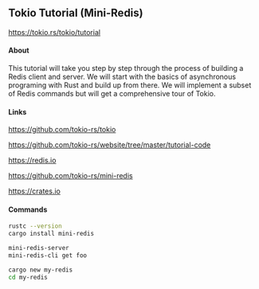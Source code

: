 ## Tokio Tutorial (Mini-Redis)

https://tokio.rs/tokio/tutorial

#### About

This tutorial will take you step by step through the process of building a Redis client and server.
We will start with the basics of asynchronous programing with Rust and build up from there.
We will implement a subset of Redis commands but will get a comprehensive tour of Tokio.

#### Links

https://github.com/tokio-rs/tokio

https://github.com/tokio-rs/website/tree/master/tutorial-code

https://redis.io

https://github.com/tokio-rs/mini-redis

https://crates.io

#### Commands

```bash
rustc --version
cargo install mini-redis
```
```bash
mini-redis-server
mini-redis-cli get foo
```
```bash
cargo new my-redis
cd my-redis
```

